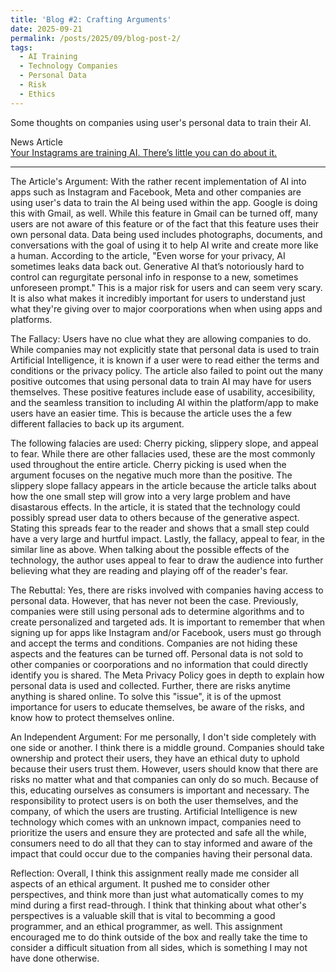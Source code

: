 ```yaml
---
title: 'Blog #2: Crafting Arguments'
date: 2025-09-21
permalink: /posts/2025/09/blog-post-2/
tags:
  - AI Training 
  - Technology Companies
  - Personal Data
  - Risk
  - Ethics
---
```


Some thoughts on companies using user's personal data to train their AI.

News Article  
[Your Instagrams are training AI. There’s little you can do about it.](https://www.washingtonpost.com/technology/2023/09/08/gmail-instagram-facebook-trains-ai/)

---
The Article's Argument: With the rather recent implementation of AI into apps such as Instagram and Facebook, Meta and other companies are using user's data to train the AI being used within the app. Google is doing this with Gmail, as well. While this feature in Gmail can be turned off, many users are not aware of this feature or of the fact that this feature uses their own personal data. Data being used includes photographs, documents, and conversations with the goal of using it to help AI write and create more like a human. According to the article, "Even worse for your privacy, AI sometimes leaks data back out. Generative AI that’s notoriously hard to control can regurgitate personal info in response to a new, sometimes unforeseen prompt." This is a major risk for users and can seem very scary. It is also what makes it incredibly important for users to understand just what they're giving over to major coorporations when when using apps and platforms. 

The Fallacy: Users have no clue what they are allowing companies to do. While companies may not explicitly state that personal data is used to train Artificial Intelligence, it is known if a user were to read either the terms and conditions or the privacy policy. The article also failed to point out the many positive outcomes that using personal data to train AI may have for users themselves. These positive features include ease of usability, accesibility, and the seamless transition to including AI within the platform/app to make users have an easier time. This is because the article uses the a few different fallacies to back up its argument.

The following falacies are used: Cherry picking, slippery slope, and appeal to fear. While there are other fallacies used, these are the most commonly used throughout the entire article. Cherry picking is used when the argument focuses on the negative much more than the positive. The slippery slope fallacy appears in the article because the article talks about how the one small step will grow into a very large problem and have disastarous effects. In the article, it is stated that the technology could possibly spread user data to others because of the generative aspect. Stating this spreads fear to the reader and shows that a small step could have a very large and hurtful impact. Lastly, the fallacy, appeal to fear, in the similar line as above. When talking about the possible effects of the technology, the author uses appeal to fear to draw the audience into further believing what they are reading and playing off of the reader's fear. 

The Rebuttal: Yes, there are risks involved with companies having access to personal data. However, that has never not been the case. Previously, companies were still using personal ads to determine algorithms and to create personalized and targeted ads. It is important to remember that when signing up for apps like Instagram and/or Facebook, users must go through and accept the terms and conditions. Companies are not hiding these aspects and the features can be turned off. Personal data is not sold to other companies or coorporations and no information that could directly identify you is shared. The Meta Privacy Policy goes in depth to explain how personal data is used and collected. Further, there are risks anytime anything is shared online. To solve this "issue", it is of the upmost importance for users to educate themselves, be aware of the risks, and know how to protect themselves online. 

An Independent Argument: For me personally, I don't side completely with one side or another. I think there is a middle ground. Companies should take ownership and protect their users, they have an ethical duty to uphold because their users trust them. However, users should know that there are risks no matter what and that companies can only do so much. Because of this, educating ourselves as consumers is important and necessary. The responsibility to protect users is on both the user themselves, and the company, of which the users are trusting. Artificial Intelligence is new technology which comes with an unknown impact, companies need to prioritize the users and ensure they are protected and safe all the while, consumers need to do all that they can to stay informed and aware of the impact that could occur due to the companies having their personal data.

Reflection: Overall, I think this assignment really made me consider all aspects of an ethical argument. It pushed me to consider other perspectives, and think more than just what automatically comes to my mind during a first read-through. I think that thinking about what other's perspectives is a valuable skill that is vital to becomming a good programmer, and an ethical programmer, as well. This assignment encouraged me to do think outside of the box and really take the time to consider a difficult situation from all sides, which is something I may not have done otherwise.